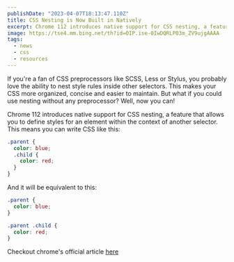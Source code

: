 ```yaml
---
publishDate: "2023-04-07T18:13:47.110Z"
title: CSS Nesting is Now Built in Natively
excerpt: Chrome 112 introduces native support for CSS nesting, a feature that allows you to define styles for an element within the context of another selector.
image: https://tse4.mm.bing.net/th?id=OIP.ise-0IwDQRLP03m_ZV9ujgAAAA
tags:
  - news
  - css
  - resources
---
```


If you're a fan of CSS preprocessors like SCSS, Less or Stylus, you probably love the ability to nest style rules inside other selectors. This makes your CSS more organized, concise and easier to maintain. But what if you could use nesting without any preprocessor? Well, now you can!

Chrome 112 introduces native support for CSS nesting, a feature that allows you to define styles for an element within the context of another selector. This means you can write CSS like this:

```css
.parent {
  color: blue;
  .child {
    color: red;
  }
}
```

And it will be equivalent to this:

```css
.parent {
  color: blue;
}

.parent .child {
  color: red;
}
```

Checkout chrome's official article [here](https://developer.chrome.com/articles/css-nesting/)
